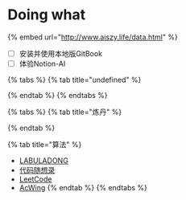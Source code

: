 # Doing what

{% embed url="http://www.aiszy.life/data.html" %}

* [ ] 安装并使用本地版GitBook
* [ ] 体验Notion-AI

{% tabs %}
{% tab title="undefined" %}

{% endtab %}
{% endtabs %}

{% tabs %}
{% tab title="炼丹" %}

{% endtab %}

{% tab title="算法" %}
* [LABULADONG](https://labuladong.gitee.io/algo/)
* [代码随想录](https://programmercarl.com/)
* [LeetCode](https://leetcode.cn/)
* [AcWing](https://www.acwing.com/)
{% endtab %}
{% endtabs %}
